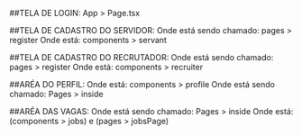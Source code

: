 ##TELA DE LOGIN:
App > Page.tsx

##TELA DE CADASTRO DO SERVIDOR:
Onde está sendo chamado: pages > register
Onde está: components > servant

##TELA DE CADASTRO DO RECRUTADOR:
Onde está sendo chamado: pages > register
Onde está: components > recruiter

##ARÉA DO PERFIL: 
Onde está: components > profile
Onde está sendo chamado: Pages > inside 

##ARÉA DAS VAGAS:
Onde está sendo chamado: Pages > inside
Onde está: (components > jobs) e (pages > jobsPage)